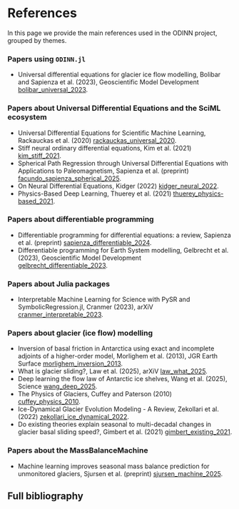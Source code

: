 # References

In this page we provide the main references used in the ODINN project, grouped by themes.

### Papers using `ODINN.jl`

- Universal differential equations for glacier ice flow modelling, Bolibar and Sapienza et al. (2023), Geoscientific Model Development [bolibar_universal_2023](@cite).

### Papers about Universal Differential Equations and the SciML ecosystem

- Universal Differential Equations for Scientific Machine Learning, Rackauckas et al. (2020) [rackauckas_universal_2020](@cite).
- Stiff neural ordinary differential equations, Kim et al. (2021) [kim_stiff_2021](@cite).
- Spherical Path Regression through Universal Differential Equations with Applications to Paleomagnetism, Sapienza et al. (preprint) [facundo_sapienza_spherical_2025](@cite).
- On Neural Differential Equations, Kidger (2022) [kidger_neural_2022](@cite).
- Physics-Based Deep Learning, Thuerey et al. (2021) [thuerey_physics-based_2021](@cite).

### Papers about differentiable programming

- Differentiable programming for differential equations: a review, Sapienza et al. (preprint) [sapienza_differentiable_2024](@cite).
- Differentiable programming for Earth System modelling, Gelbrecht et al. (2023), Geoscientific Model Development [gelbrecht_differentiable_2023](@cite).

### Papers about Julia packages

- Interpretable Machine Learning for Science with PySR and SymbolicRegression.jl, Cranmer (2023), arXiV [cranmer_interpretable_2023](@cite).

### Papers about glacier (ice flow) modelling

- Inversion of basal friction in Antarctica using exact and incomplete adjoints of a higher-order model, Morlighem et al. (2013), JGR Earth Surface [morlighem_inversion_2013](@cite).
- What is glacier sliding?, Law et al. (2025), arXiV [law_what_2025](@cite).
- Deep learning the flow law of Antarctic ice shelves, Wang et al. (2025), Science [wang_deep_2025](@cite).
- The Physics of Glaciers, Cuffey and Paterson (2010) [cuffey_physics_2010](@cite).
- Ice-Dynamical Glacier Evolution Modeling - A Review, Zekollari et al. (2022) [zekollari_ice_dynamical_2022](@cite).
- Do existing theories explain seasonal to multi-decadal changes in glacier basal sliding speed?, Gimbert et al. (2021) [gimbert_existing_2021](@cite).

### Papers about the MassBalanceMachine

- Machine learning improves seasonal mass balance prediction for unmonitored glaciers, Sjursen et al. (preprint) [sjursen_machine_2025](@cite).

## Full bibliography

```@bibliography
```
